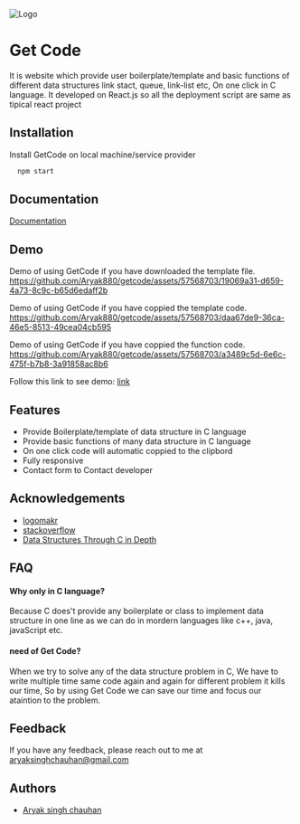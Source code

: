 
![Logo](https://raw.githubusercontent.com/Aryak880/getcode/main/src/components/NavBar/images/1.png)

    
# Get Code

It is website which provide user boilerplate/template and basic functions of different data structures link stact, queue, link-list etc, On one click in C language.
It developed on React.js so all the deployment script are same as tipical react project


## Installation

Install GetCode on local machine/service provider

```bash
  npm start
```
    

## Documentation

[Documentation](https://documentaion-getcode.netlify.app/)

  
## Demo

Demo of using GetCode if you have downloaded the template file.
https://github.com/Aryak880/getcode/assets/57568703/19069a31-d659-4a73-8c9c-b65d6edaff2b



Demo of using GetCode if you have coppied the template code.
https://github.com/Aryak880/getcode/assets/57568703/daa67de9-36ca-46e5-8513-49cea04cb595


Demo of using GetCode if you have coppied the function code.
https://github.com/Aryak880/getcode/assets/57568703/a3489c5d-6e6c-475f-b7b8-3a91858ac8b6



Follow this link to see demo: 
[link](https://documentaion-getcode.netlify.app/#howToUse)


  
## Features

- Provide Boilerplate/template of data structure in C language
- Provide basic functions of many data structure in C language
- On one click code will automatic coppied to the clipbord
- Fully responsive
- Contact form to Contact developer


  
## Acknowledgements

 - [logomakr](https://logomakr.com/)
 - [stackoverflow](https://stackoverflow.com/)
 - [Data Structures Through C in Depth](https://amzn.to/3grBpkY)

  
## FAQ

#### Why only in C language?    

Because C does't provide any boilerplate or class to implement data structure in one line as we can do in mordern languages like c++, java, javaScript etc.

#### need of Get Code?

When we try to solve any of the data structure problem in C, We have to write multiple time same code again and again for different problem it kills our time, So by using Get Code we can save our time and focus our ataintion to the problem.



  
## Feedback

If you have any feedback, please reach out to me at aryaksinghchauhan@gmail.com

  
## Authors

- [Aryak singh chauhan](https://github.com/Aryak880)

  
